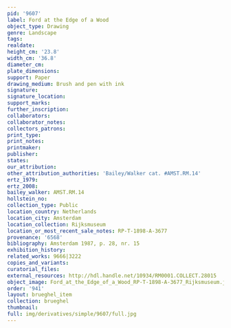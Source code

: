 ```yaml
---
pid: '9607'
label: Ford at the Edge of a Wood
object_type: Drawing
genre: Landscape
tags: 
realdate: 
height_cm: '23.8'
width_cm: '36.8'
diameter_cm: 
plate_dimensions: 
support: Paper
drawing_medium: Brush and pen with ink
signature: 
signature_location: 
support_marks: 
further_inscription: 
collaborators: 
collaborator_notes: 
collectors_patrons: 
print_type: 
print_notes: 
printmaker: 
publisher: 
states: 
our_attribution: 
other_attribution_authorities: 'Bailey/Walker cat. #AMST.RM.14'
ertz_1979: 
ertz_2008: 
bailey_walker: AMST.RM.14
hollstein_no: 
collection_type: Public
location_country: Netherlands
location_city: Amsterdam
location_collection: Rijksmuseum
location_or_most_recent_sale_notes: RP-T-1898-A-3677
provenance: '6568'
bibliography: Amsterdam 1987, p. 28, nr. 15
exhibition_history: 
related_works: 9666|3222
copies_and_variants: 
curatorial_files: 
external_resources: http://hdl.handle.net/10934/RM0001.COLLECT.28015
object_image: Ford_at_the_Edge_of_a_Wood_RP-T-1898-A-3677_Rijksmuseum.jpg
order: '941'
layout: brueghel_item
collection: brueghel
thumbnail: 
full: img/derivatives/simple/9607/full.jpg
---
```

